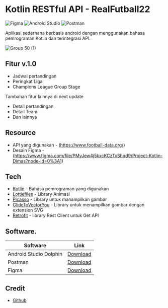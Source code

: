 # Kotlin RESTful API - RealFutball22
![Figma](https://img.shields.io/badge/figma-%23F24E1E.svg?style=for-the-badge&logo=figma&logoColor=white) ![Android Studio](https://img.shields.io/badge/Android%20Studio-3DDC84.svg?style=for-the-badge&logo=android-studio&logoColor=white) ![Postman](https://img.shields.io/badge/Postman-FF6C37?style=for-the-badge&logo=postman&logoColor=white)

Aplikasi sederhana berbasis android dengan menggunakan bahasa pemrograman Kotlin dan terintegrasi API.

![Group 50 (1)](https://user-images.githubusercontent.com/61482156/197320987-e8a011cf-74d7-4fe5-bcc5-9a55285d5351.png)

## Fitur v.1.0

- Jadwal pertandingan
- Peringkat Liga
- Champions League Group Stage

Tambahan fitur lainnya di next update
- Detail pertandingan
- Detail Team
- Dan lainnya

##  Resource
- API yang digunakan - (https://www.football-data.org/)
- Desain Figma - (https://www.figma.com/file/PMyJew4j5kxcKCzTxShqd9/Project-Kotlin-Dimas?node-id=0%3A1)

## Tech
- [Kotlin](https://kotlinlang.org/) - Bahasa pemrograman yang digunakan
- [Lottiefiles](https://lottiefiles.com/) - Library Animasi
- [Picasso](https://github.com/square/picasso) - Library untuk manampilkan gambar
- [GlideToVectorYou](https://github.com/corouteam/GlideToVectorYou) - Library untuk menampilkan gambar dengan extension SVG
- [Retrofit](https://square.github.io/retrofit/) - library Rest Client untuk Get API

## Software.

| Software | Link |
| ------ | ------ |
| Android Studio Dolphin | [Download](https://developer.android.com/studio?hl=id&gclid=Cj0KCQjwhsmaBhCvARIsAIbEbH40o8vcCxc9_A_wZ38Ww6AVMkN2aqBrBh7RzpjSpxolonoOphHils4aAiXIEALw_wcB&gclsrc=aw.ds) |
| Postman | [Download](https://www.postman.com/) |
| Figma | [Download](https://www.figma.com/) |

## Credit
- [Github](https://github.com/dimasjayadi99)
